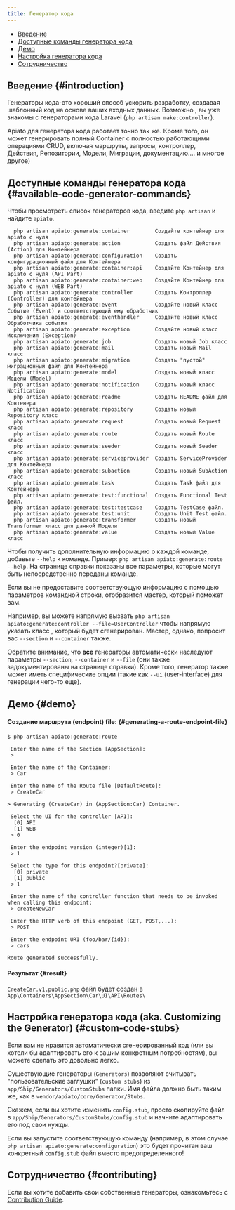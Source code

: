 ```yaml
---
title: Генератор кода
---
```


- [Введение](#introduction)
- [Доступные команды генератора кода](#available-code-generator-commands)
- [Демо](#demo)
- [Настройка генератора кода](#custom-code-stubs)
- [Сотрудничество](#contributing)

## Введение {#introduction}

Генераторы кода-это хороший способ ускорить разработку, создавая шаблонный код на основе ваших входных данных. Возможно
, вы уже знакомы с генераторами кода Laravel (`php artisan make:controller`). 

Apiato для генератора кода работает точно так же. Кроме того, он может генерировать полный Container с полностью работающими операциями CRUD, включая маршруты, запросы, контроллер, Действия, Репозитории, Модели, Миграции, документацию.... и многое другое)

## Доступные команды генератора кода {#available-code-generator-commands}

Чтобы просмотреть список генераторов кода, введите `php artisan` и найдите `apiato`.

``` text
  php artisan apiato:generate:container        Создайте контейнер для apiato с нуля
  php artisan apiato:generate:action           Создать файл Действия (Action) для Контейнера
  php artisan apiato:generate:configuration    Создать конфигурационный файл для Контейнера
  php artisan apiato:generate:container:api    Создайте Контейнер для apiato с нуля (API Part)
  php artisan apiato:generate:container:web    Создайте Контейнер для apiato с нуля (WEB Part)
  php artisan apiato:generate:controller       Создать Контроллер (Controller) для контейнера
  php artisan apiato:generate:event            Создайте новый класс Событие (Event) и соответствующий ему обработчик
  php artisan apiato:generate:eventhandler     Создайте новый класс Обработчика события
  php artisan apiato:generate:exception        Создайте новый класс Исключения (Exception)
  php artisan apiato:generate:job              Создать новый Job класс
  php artisan apiato:generate:mail             Создать новый Mail класс
  php artisan apiato:generate:migration        Создать "пустой" миграционный файл для Контейнера
  php artisan apiato:generate:model            Создать новый класс Модели (Model)
  php artisan apiato:generate:notification     Создать новый класс Notification 
  php artisan apiato:generate:readme           Создать README файл для Контенера
  php artisan apiato:generate:repository       Создать новый Repository класс
  php artisan apiato:generate:request          Создать новый Request класс
  php artisan apiato:generate:route            Создать новый Route класс
  php artisan apiato:generate:seeder           Создать новый Seeder класс
  php artisan apiato:generate:serviceprovider  Создать ServiceProvider для Контейнера
  php artisan apiato:generate:subaction        Создать новый SubAction класс
  php artisan apiato:generate:task             Создать Task файл для Контейнера
  php artisan apiato:generate:test:functional  Создать Functional Test файл.
  php artisan apiato:generate:test:testcase    Создать TestCase файл.
  php artisan apiato:generate:test:unit        Создать Unit Test файл.
  php artisan apiato:generate:transformer      Создать новый Transformer класс для данной Модели
  php artisan apiato:generate:value            Создать новый Value класс
```

Чтобы получить дополнительную информацию о каждой команде, добавьте `--help` к команде. Пример: `php artisan apiato:generate:route --help`. На странице справки показаны все параметры, которые могут быть непосредственно переданы команде.

Если вы не предоставите соответствующую информацию с помощью параметров командной строки, отобразится мастер, который поможет вам.

Например, вы можете напрямую вызвать `php artisan apiato:generate:controller --file=UserController` чтобы напрямую указать класс
, который будет сгенерирован. Мастер, однако, попросит вас `--section` и `--container` также.

Обратите внимание, что **все** генераторы автоматически наследуют параметры `--section`, `--container` и `--file` (они
также задокументированы на странице справки). Кроме того, генератор также может иметь специфические опции (такие как  `--ui` (user-interface)
для генерации чего-то еще).

## Демо {#demo}

#### Создание маршрута (endpoint) file: {#generating-a-route-endpoint-file}
```text
$ php artisan apiato:generate:route

 Enter the name of the Section [AppSection]:
 >

 Enter the name of the Container:
 > Car

 Enter the name of the Route file [DefaultRoute]:
 > CreateCar

> Generating (CreateCar) in (AppSection:Car) Container.

 Select the UI for the controller [API]:
  [0] API
  [1] WEB
 > 0

 Enter the endpoint version (integer)[1]:
 > 1

 Select the type for this endpoint?[private]:
  [0] private
  [1] public
 > 1

 Enter the name of the controller function that needs to be invoked when calling this endpoint:
 > createNewCar

 Enter the HTTP verb of this endpoint (GET, POST,...):
 > POST

 Enter the endpoint URI (foo/bar/{id}):
 > cars

Route generated successfully.

```

#### Результат {#result}

`CreateCar.v1.public.php` файл будет создан в `App\Containers\AppSection\Car\UI\API\Routes\`

## Настройка генератора кода (aka. Customizing the Generator) {#custom-code-stubs}


Если вам не нравится автоматически сгенерированный код (или вы хотели бы адаптировать его к вашим конкретным потребностям), вы можете сделать это довольно легко.

Существующие генераторы (`Generators`) позволяют считывать "пользовательские заглушки" (`custom stubs`) из `app/Ship/Generators/CustomStubs` папки. Имя файла должно быть таким же, как в `vendor/apiato/core/Generator/Stubs`.

Скажем, если вы хотите изменить `config.stub`, просто скопируйте файл в `app/Ship/Generators/CustomStubs/config.stub` и начните адаптировать его под свои нужды. 

Если вы запустите соответствующую команду (например, в этом случае `php artisan apiato:generate:configuration`) 
это будет прочитан ваш конкретный `config.stub` файл вместо предопределенного!

## Сотрудничество {#contributing}

Если вы хотите добавить свои собственные генераторы, ознакомьтесь с [Contribution Guide](../contribution-guide).
